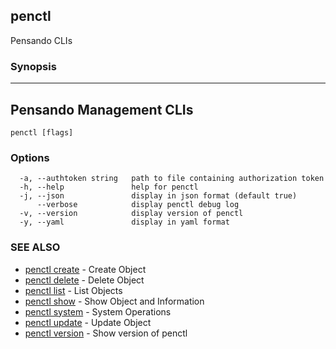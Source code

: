 ## penctl

Pensando CLIs

### Synopsis



--------------------------
 Pensando Management CLIs 
--------------------------


```
penctl [flags]
```

### Options

```
  -a, --authtoken string   path to file containing authorization token
  -h, --help               help for penctl
  -j, --json               display in json format (default true)
      --verbose            display penctl debug log
  -v, --version            display version of penctl
  -y, --yaml               display in yaml format
```

### SEE ALSO
* [penctl create](penctl_create.md)	 - Create Object
* [penctl delete](penctl_delete.md)	 - Delete Object
* [penctl list](penctl_list.md)	 - List Objects
* [penctl show](penctl_show.md)	 - Show Object and Information
* [penctl system](penctl_system.md)	 - System Operations
* [penctl update](penctl_update.md)	 - Update Object
* [penctl version](penctl_version.md)	 - Show version of penctl

